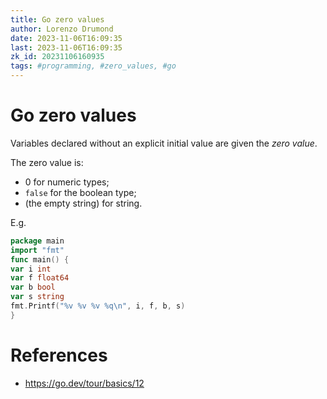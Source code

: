 ```yaml
---
title: Go zero values
author: Lorenzo Drumond
date: 2023-11-06T16:09:35
last: 2023-11-06T16:09:35
zk_id: 20231106160935
tags: #programming, #zero_values, #go
---
```



# Go zero values
Variables declared without an explicit initial value are given
the _zero value_.

The zero value is:
- 0 for numeric types;
- `false` for the boolean type;
- (the empty string) for string.

E.g.
```go
package main
import "fmt"
func main() {
var i int
var f float64
var b bool
var s string
fmt.Printf("%v %v %v %q\n", i, f, b, s)
}
```

# References
- https://go.dev/tour/basics/12
